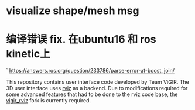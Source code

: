 # visualize shape/mesh msg

# 编译错误 fix. 在ubuntu16 和 ros kinetic上
` https://answers.ros.org/question/233786/parse-error-at-boost_join/

This repository contains user interface code developed by Team ViGIR. The 3D user
interface uses [rviz](https://github.com/ros-visualization/rviz) as a
backend. Due to modifications required for some advanced features that had to be done
to the rviz code base, the [vigir_rviz](https://github.com/team-vigir/vigir_rviz)
fork is currently required.
